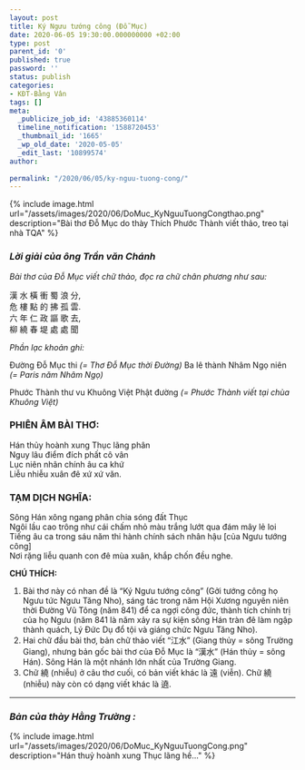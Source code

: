 ```yaml
---
layout: post
title: Ký Ngưu tướng công (Đỗ Mục)
date: 2020-06-05 19:30:00.000000000 +02:00
type: post
parent_id: '0'
published: true
password: ''
status: publish
categories:
- KĐT-Bằng Vân
tags: []
meta:
  _publicize_job_id: '43885360114'
  timeline_notification: '1588720453'
  _thumbnail_id: '1665'
  _wp_old_date: '2020-05-05'
  _edit_last: '10899574'
author:
  
permalink: "/2020/06/05/ky-nguu-tuong-cong/"
---
```


{% include image.html url="/assets/images/2020/06/DoMuc_KyNguuTuongCongthao.png"
     description="Bài thơ Đỗ Mục do thày Thích Phước Thành viết thảo, treo tại nhà TQA" 
     %}

### ***Lời giải của ông Trần văn Chánh***

*Bài thơ của Đỗ Mục viết chữ thảo, đọc ra chữ chân phương như sau:* 

漢 水 橫 衝 蜀 浪 分,  
危 樓 點 的 拂 孤 雲.  
六 年 仁 政 謳 歌 去,  
柳 繞 春 堤 處 處 聞  


*Phần lạc khoản ghi:* 

Đường Đỗ Mục thi *(= Thơ Đỗ Mục thời Đường)*
Ba lê thành Nhâm Ngọ niên *(= Paris năm Nhâm Ngọ)*

Phước Thành thư vu Khuông Việt Phật đường *(= Phước Thành viết tại chùa Khuông Việt)*


### **PHIÊN ÂM BÀI THƠ:**

Hán thủy hoành xung Thục lãng phân   
Nguy lâu điểm đích phất cô vân   
Lục niên nhân chính âu ca khứ   
Liễu nhiễu xuân đê xứ xứ văn.  



### **TẠM DỊCH NGHĨA:**

Sông Hán xông ngang phân chia sóng đất Thục  
Ngôi lầu cao trông như cái chấm nhỏ màu trắng lướt qua đám mây lẻ loi   
Tiếng âu ca trong sáu năm thi hành chính sách nhân hậu [của Ngưu tướng công]   
Nơi rặng liễu quanh con đê mùa xuân, khắp chốn đều nghe.  


**CHÚ THÍCH:**

1. Bài thơ này có nhan đề là “Ký Ngưu tướng công” (Gởi tướng công họ Ngưu tức Ngưu
Tăng Nho), sáng tác trong năm Hội Xương nguyên niên thời Đường Vũ Tông (năm 841)
để ca ngợi công đức, thành tích chính trị của họ Ngưu (năm 841 là năm xảy ra sự kiện
sông Hán tràn đê làm ngập thành quách, Lý Đức Dụ đổ tội và giáng chức Ngưu Tăng
Nho).
2. Hai chữ đầu bài thơ, bản chữ thảo viết “江水” (Giang thủy = sông Trường Giang),
nhưng bản gốc bài thơ của Đỗ Mục là “漢水” (Hán thủy = sông Hán). Sông Hán là một
nhánh lớn nhất của Trường Giang.
3. Chữ 繞 (nhiễu) ở câu thơ cuối, có bản viết khác là 遠 (viễn). Chữ 繞 (nhiễu) này còn
có dạng viết khác là 遶.

***


  
### ***Bản của thày Hằng Trường :*** 
{% include image.html url="/assets/images/2020/06/DoMuc_KyNguuTuongCong.png"
     description="Hán thuỷ hoành xung Thục lãng hề..." 
     %}  

